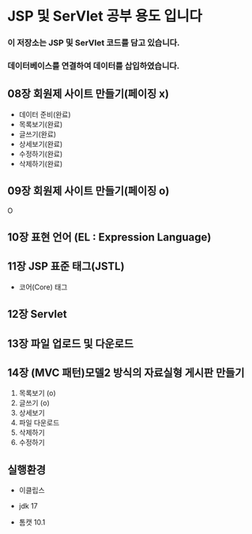 # JSP 및 SerVlet 공부 용도 입니다

### 이 저장소는 JSP 및 SerVlet 코드를 담고 있습니다.

### 데이터베이스를 연결하여 데이터를 삽입하였습니다.

## 08장 회원제 사이트 만들기(페이징 x)

- 데이터 준비(완료)
- 목록보기(완료)
- 글쓰기(완료)
- 상세보기(완료)
- 수정하기(완료)
- 삭제하기(완료)


## 09장 회원제 사이트 만들기(페이징 o)
O

## 10장 표현 언어 (EL : Expression Language)

## 11장 JSP 표준 태그(JSTL) 

- 코어(Core) 태그

## 12장 Servlet

## 13장 파일 업로드 및 다운로드

## 14장 (MVC 패턴)모델2 방식의 자료실형 게시판 만들기

1. 목록보기  (o)
2. 글쓰기  (o)	
3. 상세보기 
4. 파일 다운로드
5. 삭제하기
6. 수정하기

## 실행환경

- 이클립스

- jdk 17

- 톰캣 10.1